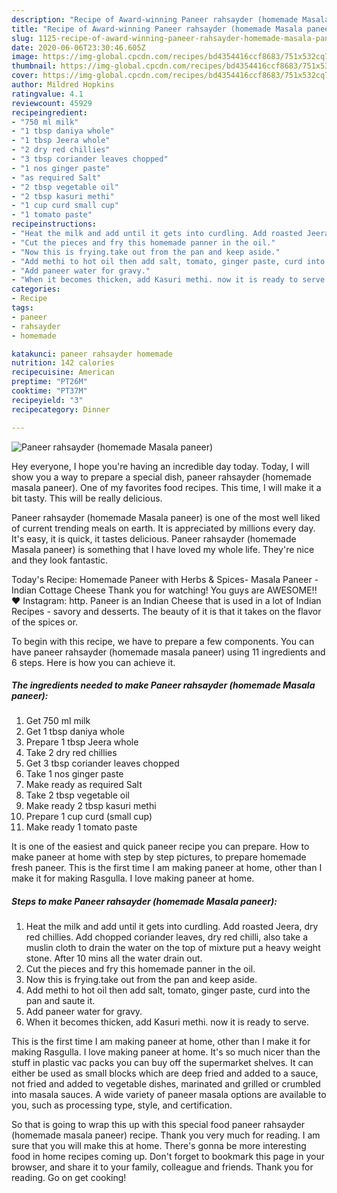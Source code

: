 ```yaml
---
description: "Recipe of Award-winning Paneer rahsayder (homemade Masala paneer)"
title: "Recipe of Award-winning Paneer rahsayder (homemade Masala paneer)"
slug: 1125-recipe-of-award-winning-paneer-rahsayder-homemade-masala-paneer
date: 2020-06-06T23:30:46.605Z
image: https://img-global.cpcdn.com/recipes/bd4354416ccf8683/751x532cq70/paneer-rahsayder-homemade-masala-paneer-recipe-main-photo.jpg
thumbnail: https://img-global.cpcdn.com/recipes/bd4354416ccf8683/751x532cq70/paneer-rahsayder-homemade-masala-paneer-recipe-main-photo.jpg
cover: https://img-global.cpcdn.com/recipes/bd4354416ccf8683/751x532cq70/paneer-rahsayder-homemade-masala-paneer-recipe-main-photo.jpg
author: Mildred Hopkins
ratingvalue: 4.1
reviewcount: 45929
recipeingredient:
- "750 ml milk"
- "1 tbsp daniya whole"
- "1 tbsp Jeera whole"
- "2 dry red chillies"
- "3 tbsp coriander leaves chopped"
- "1 nos ginger paste"
- "as required Salt"
- "2 tbsp vegetable oil"
- "2 tbsp kasuri methi"
- "1 cup curd small cup"
- "1 tomato paste"
recipeinstructions:
- "Heat the milk and add until it gets into curdling. Add roasted Jeera, dry red chillies. Add chopped coriander leaves, dry red chilli, also take a muslin cloth to drain the water on the top of mixture put a heavy weight stone. After 10 mins all the water drain out."
- "Cut the pieces and fry this homemade panner in the oil."
- "Now this is frying.take out from the pan and keep aside."
- "Add methi to hot oil then add salt, tomato, ginger paste, curd into the pan and saute it."
- "Add paneer water for gravy."
- "When it becomes thicken, add Kasuri methi. now it is ready to serve."
categories:
- Recipe
tags:
- paneer
- rahsayder
- homemade

katakunci: paneer rahsayder homemade 
nutrition: 142 calories
recipecuisine: American
preptime: "PT26M"
cooktime: "PT37M"
recipeyield: "3"
recipecategory: Dinner

---
```



![Paneer rahsayder (homemade Masala paneer)](https://img-global.cpcdn.com/recipes/bd4354416ccf8683/751x532cq70/paneer-rahsayder-homemade-masala-paneer-recipe-main-photo.jpg)

Hey everyone, I hope you're having an incredible day today. Today, I will show you a way to prepare a special dish, paneer rahsayder (homemade masala paneer). One of my favorites food recipes. This time, I will make it a bit tasty. This will be really delicious.

Paneer rahsayder (homemade Masala paneer) is one of the most well liked of current trending meals on earth. It is appreciated by millions every day. It's easy, it is quick, it tastes delicious. Paneer rahsayder (homemade Masala paneer) is something that I have loved my whole life. They're nice and they look fantastic.

Today&#39;s Recipe: Homemade Paneer with Herbs &amp; Spices- Masala Paneer -Indian Cottage Cheese Thank you for watching! You guys are AWESOME!! ♥ Instagram: http. Paneer is an Indian Cheese that is used in a lot of Indian Recipes - savory and desserts. The beauty of it is that it takes on the flavor of the spices or.


To begin with this recipe, we have to prepare a few components. You can have paneer rahsayder (homemade masala paneer) using 11 ingredients and 6 steps. Here is how you can achieve it.

<!--inarticleads1-->

##### The ingredients needed to make Paneer rahsayder (homemade Masala paneer):

1. Get 750 ml milk
1. Get 1 tbsp daniya whole
1. Prepare 1 tbsp Jeera whole
1. Take 2 dry red chillies
1. Get 3 tbsp coriander leaves chopped
1. Take 1 nos ginger paste
1. Make ready as required Salt
1. Take 2 tbsp vegetable oil
1. Make ready 2 tbsp kasuri methi
1. Prepare 1 cup curd (small cup)
1. Make ready 1 tomato paste


It is one of the easiest and quick paneer recipe you can prepare. How to make paneer at home with step by step pictures, to prepare homemade fresh paneer. This is the first time I am making paneer at home, other than I make it for making Rasgulla. I love making paneer at home. 

<!--inarticleads2-->

##### Steps to make Paneer rahsayder (homemade Masala paneer):

1. Heat the milk and add until it gets into curdling. Add roasted Jeera, dry red chillies. Add chopped coriander leaves, dry red chilli, also take a muslin cloth to drain the water on the top of mixture put a heavy weight stone. After 10 mins all the water drain out.
1. Cut the pieces and fry this homemade panner in the oil.
1. Now this is frying.take out from the pan and keep aside.
1. Add methi to hot oil then add salt, tomato, ginger paste, curd into the pan and saute it.
1. Add paneer water for gravy.
1. When it becomes thicken, add Kasuri methi. now it is ready to serve.


This is the first time I am making paneer at home, other than I make it for making Rasgulla. I love making paneer at home. It&#39;s so much nicer than the stuff in plastic vac packs you can buy off the supermarket shelves. It can either be used as small blocks which are deep fried and added to a sauce, not fried and added to vegetable dishes, marinated and grilled or crumbled into masala sauces. A wide variety of paneer masala options are available to you, such as processing type, style, and certification. 

So that is going to wrap this up with this special food paneer rahsayder (homemade masala paneer) recipe. Thank you very much for reading. I am sure that you will make this at home. There's gonna be more interesting food in home recipes coming up. Don't forget to bookmark this page in your browser, and share it to your family, colleague and friends. Thank you for reading. Go on get cooking!

